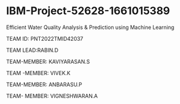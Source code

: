 # IBM-Project-52628-1661015389
Efficient Water Quality Analysis &amp; Prediction using Machine Learning

TEAM ID: PNT2022TMID42037 

TEAM LEAD:RABIN.D

TEAM-MEMBER: KAVIYARASAN.S

TEAM -MEMBER: VIVEK.K
 
TEAM-MEMBER: ANBARASU.P

TEAM- MEMBER: VIGNESHWARAN.A
